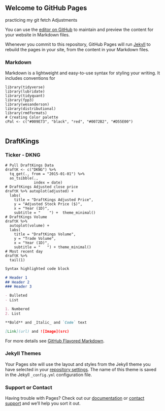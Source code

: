 ## Welcome to GitHub Pages


practicing my git fetch
Adjustments

You can use the [editor on GitHub](https://github.com/MatthewStoneMBA/Sports-Gambling-Equities-Analysis/edit/main/README.md) to maintain and preview the content for your website in Markdown files.

Whenever you commit to this repository, GitHub Pages will run [Jekyll](https://jekyllrb.com/) to rebuild the pages in your site, from the content in your Markdown files.

### Markdown

Markdown is a lightweight and easy-to-use syntax for styling your writing. It includes conventions for


```{r}
library(tidyverse)
library(lubridate)
library(tidyquant)
library(fpp3)
library(wesanderson)
library(distributional)
library(rmdformats)
# Creating Color palette
cPal <- c("#009E73", "black", "red", "#0072B2", "#D55E00")


```


## DraftKings
### Ticker - DKNG
```{r, cache=TRUE}
# Pull DraftKings Data
draftK <- c("DKNG") %>% 
  tq_get(., from = "2015-01-01") %>%
  as_tsibble(., 
             index = date) 
# DraftKings Adjusted close price
draftK %>% autoplot(adjusted) + 
  labs(
    title = "DraftKings Adjusted Price", 
    y = "Adjusted Stock Price ($)", 
    x = "Year (1D)", 
    subtitle = "    ") +  theme_minimal()
# DraftKings Volume 
draftK %>% 
  autoplot(volume) + 
  labs(
    title = "DraftKings Volume", 
    y = "Trade Volume", 
    x = "Year (1D)", 
    subtitle = "   ") + theme_minimal()
# Most recent day
draftK %>% 
  tail(1)
```


```markdown
Syntax highlighted code block

# Header 1
## Header 2
### Header 3

- Bulleted
- List

1. Numbered
2. List

**Bold** and _Italic_ and `Code` text

[Link](url) and ![Image](src)
```

For more details see [GitHub Flavored Markdown](https://guides.github.com/features/mastering-markdown/).

### Jekyll Themes

Your Pages site will use the layout and styles from the Jekyll theme you have selected in your [repository settings](https://github.com/MatthewStoneMBA/Sports-Gambling-Equities-Analysis/settings/pages). The name of this theme is saved in the Jekyll `_config.yml` configuration file.

### Support or Contact

Having trouble with Pages? Check out our [documentation](https://docs.github.com/categories/github-pages-basics/) or [contact support](https://support.github.com/contact) and we’ll help you sort it out.
